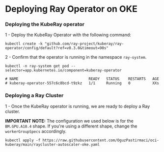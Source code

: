 # Deploying Ray Operator on OKE

### Deploying the KubeRay operator

1 - Deploy the KubeRay Operator with the following command:

```
kubectl create -k "github.com/ray-project/kuberay/ray-operator/config/default?ref=v0.3.0&timeout=90s"
```

2 - Confirm that the operator is running in the namespace `ray-system`.

```
kubectl -n ray-system get pod --selector=app.kubernetes.io/component=kuberay-operator

# NAME                                READY   STATUS    RESTARTS   AGE
# kuberay-operator-557c6c8bcd-t9zkz   1/1     Running   0          XXs
```

### Deploying a Ray Cluster

1 - Once the KubeRay operator is running,  we are ready to deploy a Ray cluster.

**IMPORTANT NOTE:** The configuration we used below is for the `BM.GPU.A10.4` shape. If you're using a different shape, change the `workerGroupSpecs` accordingly.

```
kubectl apply -f https://raw.githubusercontent.com/OguzPastirmaci/oci-kuberay/main/raycluster-autoscaler-oke.yaml
```
